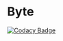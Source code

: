 # Byte
[![Codacy Badge](https://api.codacy.com/project/badge/Grade/db0b85cfaee84204bd7f23022f89bdb9)](https://app.codacy.com/manual/artilapx/Byte?utm_source=github.com&utm_medium=referral&utm_content=artilapx/Byte&utm_campaign=Badge_Grade_Settings)